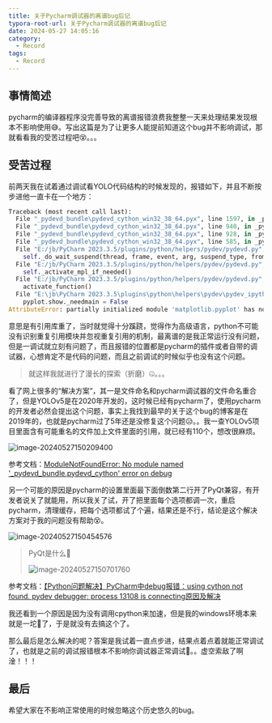 ```yaml
---
title: 关于Pycharm调试器的离谱bug后记
typora-root-url: 关于Pycharm调试器的离谱bug后记
date: 2024-05-27 14:05:16
category:
  - Record
tags:
  - Record
---
```


## 事情简述

pycharm的编译器程序没完善导致的离谱报错浪费我整整一天来处理结果发现根本不影响使用😅。写出这篇是为了让更多人能提前知道这个bug并不影响调试，那就看看我的受苦过程吧😵。。。

## 受苦过程

前两天我在试着通过调试看YOLO代码结构的时候发现的，报错如下，并且不断按步进他一直卡在一个地方：

```python
Traceback (most recent call last):
  File "_pydevd_bundle\pydevd_cython_win32_38_64.pyx", line 1597, in _pydevd_bundle.pydevd_cython_win32_38_64.ThreadTracer.__call__
  File "_pydevd_bundle\pydevd_cython_win32_38_64.pyx", line 940, in _pydevd_bundle.pydevd_cython_win32_38_64.PyDBFrame.trace_dispatch
  File "_pydevd_bundle\pydevd_cython_win32_38_64.pyx", line 928, in _pydevd_bundle.pydevd_cython_win32_38_64.PyDBFrame.trace_dispatch
  File "_pydevd_bundle\pydevd_cython_win32_38_64.pyx", line 585, in _pydevd_bundle.pydevd_cython_win32_38_64.PyDBFrame.do_wait_suspend
  File "E:/jb/PyCharm 2023.3.5/plugins/python/helpers/pydev/pydevd.py", line 1184, in do_wait_suspend
    self._do_wait_suspend(thread, frame, event, arg, suspend_type, from_this_thread)
  File "E:/jb/PyCharm 2023.3.5/plugins/python/helpers/pydev/pydevd.py", line 1191, in _do_wait_suspend
    self._activate_mpl_if_needed()
  File "E:/jb/PyCharm 2023.3.5/plugins/python/helpers/pydev/pydevd.py", line 749, in _activate_mpl_if_needed
    activate_function()
  File "E:\jb\PyCharm 2023.3.5\plugins\python\helpers\pydev\pydev_ipython\matplotlibtools.py", line 181, in activate_pyplot
    pyplot.show._needmain = False
AttributeError: partially initialized module 'matplotlib.pyplot' has no attribute 'show' (most likely due to a circular import)
```

意思是有引用库重了，当时就觉得十分蹊跷，觉得作为高级语言，python不可能没有识别重复引用模块并忽视重复引用的机制，最离谱的是我正常运行没有问题，但是一调试就立刻有问题了，而且报错的位置都是pycharm的插件或者自带的调试器，心想肯定不是代码的问题，而且之前调试的时候似乎也没有这个问题。

> 就这样我就进行了漫长的探索（折磨）🤐。。。

看了网上很多的“解决方案”，其一是文件命名和pycharm调试器的文件命名重合了，但是YOLOv5是在2020年开发的，这时候已经有pycharm了，使用pycharm的开发者必然会提出这个问题，事实上我找到最早的关于这个bug的博客是在2019年的，也就是pycharm过了5年还是没修复这个问题😥。。我一查YOLOv5项目里面含有可能重名的文件加上文件里面的引用，就已经有110个，想改很麻烦。

![image-20240527150209400](image-20240527150209400.png)

参考文档：[ModuleNotFoundError: No module named '_pydevd_bundle.pydevd_cython' error on debug](https://blog.csdn.net/weixin_30480651/article/details/99028558)

另一个可能的原因是pycharm的设置里面最下面倒数第二行开了PyQt兼容，有开发者说关了就能用，所以我关了试，开了把里面每个选项都调一次，重启pycharm，清理缓存，把每个选项都试了个遍，结果还是不行，结论是这个解决方案对于我的问题没有帮助😵。

![image-20240527150454576](image-20240527150454576.png)

> PyQt是什么🫡
>
> ![image-20240527150701760](image-20240527150701760.png)

参考文档：[【Python问题解决】PyCharm中debug报错：using cython not found. pydev debugger: process 13108 is connecting原因及解决](https://blog.csdn.net/weixin_43876206/article/details/101914566)

我还看到一个原因是因为没有调用cpython来加速，但是我的windows环境本来就是一坨💩了，于是就没有去搞这个了。

那么最后是怎么解决的呢？答案是我试着一直点步进，结果点着点着就能正常调试了，也就是之前的调试报错根本不影响你调试器正常调试🤪。。虚空索敌了啊淦！！！

## 最后

希望大家在不影响正常使用的时候忽略这个历史悠久的bug。
